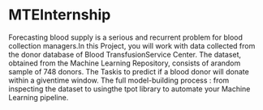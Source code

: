 # MTEInternship
Forecasting blood supply is a serious and recurrent problem for blood collection managers.In this Project, you will work with data collected from the donor database of Blood TransfusionService Center.  The dataset, obtained from the Machine Learning Repository, consists of arandom sample of 748 donors. The Taskis to predict if a blood donor will donate within a giventime window. 
The full model-building process : from inspecting the dataset to usingthe tpot library to automate your Machine Learning pipeline.
